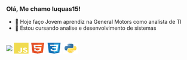 ### Olá, Me chamo luquas15!

- 🔭 Hoje faço Jovem aprendiz na General Motors como analista de TI
- 🌱 Estou cursando analise e desenvolvimento de sistemas

<div style="display: inline_block"><br>
  <img align="center" src="https://github-readme-stats.vercel.app/api?username=luquas15&show_icons=true&theme=dracula">
  <img align="center" alt="luquas-Js" height="30" width="40" src="https://raw.githubusercontent.com/devicons/devicon/master/icons/javascript/javascript-plain.svg">
  <img align="center" alt="Rafa-HTML" height="30" width="40" src="https://raw.githubusercontent.com/devicons/devicon/master/icons/html5/html5-original.svg">
  <img align="center" alt="Rafa-CSS" height="30" width="40" src="https://raw.githubusercontent.com/devicons/devicon/master/icons/css3/css3-original.svg">
  <img align="center" alt="Rafa-Python" height="30" width="40" src="https://raw.githubusercontent.com/devicons/devicon/master/icons/python/python-original.svg">
 </div>
